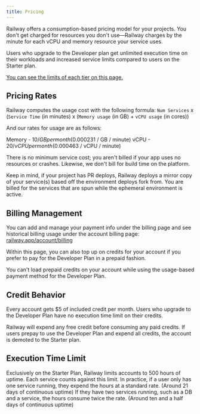 ```yaml
---
title: Pricing
---
```


Railway offers a consumption-based pricing model for your projects. You don't get charged for resources you don't use—Railway charges by the minute for each vCPU and memory resource your service uses.

Users who upgrade to the Developer plan get unlimited execution time on their workloads and increased service limits compared to users on the Starter plan.

[You can see the limits of each tier on this page.](reference/limits)

## Pricing Rates

Railway computes the usage cost with the following formula:
`Num Services` x (`Service Time` (in minutes) x (`Memory usage` (in GB) + `vCPU usage` (in cores))

And our rates for usage are as follows:

Memory - $10 / GB per month ($0.000231 / GB / minute)
vCPU - $20 / vCPU per month ($0.000463 / vCPU / minute)

There is no minimum service cost; you aren't billed if your app uses no resources or crashes. Likewise, we don't bill for build time on the platform. 

Keep in mind, if your project has PR deploys, Railway deploys a mirror copy of your service(s) based off the environment deploys fork from. You are billed for the services that are spun while the ephemeral environment is active. 

## Billing Management

You can add and manage your payment info under the billing page and see historical billing usage under the account billing page: [railway.app/account/billing](https://railway.app/account/billing)

Within this page, you can also top up on credits for your account if you prefer to pay for the Developer Plan in a prepaid fashion. 

You can't load prepaid credits on your account while using the usage-based payment method for the Developer Plan.

## Credit Behavior

Every account gets $5 of included credit per month. Users who upgrade to the Developer Plan have no execution time limit on their credits.

Railway will expend any free credit before consuming any paid credits. If users prepay to use the Developer Plan and expend all credits, the account is demoted to the Starter plan.

## Execution Time Limit

Exclusively on the Starter Plan, Railway limits accounts to 500 hours of uptime. Each service counts against this limit. In practice, if a user only has one service running, they expend the hours at a standard rate. (Around 21 days of continuous uptime) If they have two services running, such as a DB and a service, the hours consume twice the rate. (Around ten and a half days of continuous uptime) 



